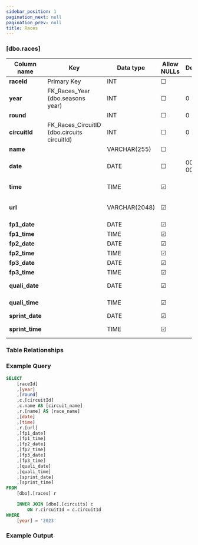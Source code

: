 ```yaml
---
sidebar_position: 1
pagination_next: null
pagination_prev: null
title: Races
---
```


### [dbo.races]
| Column name | Key | Data type | Allow NULLs | Default | Description |
| ------- | ------- | ------- | ------- | ------- | ------- |
| **raceId** |  Primary Key | INT | ☐ |  |  | 
| **year** | FK_Races_Year (dbo.seasons year) | INT | ☐ | 0 | Foreign key link to seasons table | 
| **round** |  | INT | ☐ | 0 | Round number | 
| **circuitId** | FK_Races_CircuitID (dbo.circuits circuitId) | INT | ☐ | 0 |  | 
| **name** |  | VARCHAR(255) | ☐ |  | Race name | 
| **date** |  | DATE | ☐ | 0000-00-00 | Race date e.g. "1950-05-13" | 
| **time** |  | TIME | ☑ |  | Race start time e.g."13:00:00" | 
| **url** |  | VARCHAR(2048) | ☑ |  | Race Wikipedia page | 
| **fp1_date** |  | DATE | ☑ |  | FP1 date | 
| **fp1_time** |  | TIME | ☑ |  | FP1 start time | 
| **fp2_date** |  | DATE | ☑ |  | FP2 date | 
| **fp2_time** |  | TIME | ☑ |  | FP2 start time | 
| **fp3_date** |  | DATE | ☑ |  | FP3 date | 
| **fp3_time** |  | TIME | ☑ |  | FP3 start time | 
| **quali_date** |  | DATE | ☑ |  | Qualifying date | 
| **quali_time** |  | TIME | ☑ |  | Qualifying start time | 
| **sprint_date** |  | DATE | ☑ |  | Sprint date | 
| **sprint_time** |  | TIME | ☑ |  | Sprint start time | 

### Table Relationships


### Example Query

```sql
SELECT 
	[raceId]
	,[year]
	,[round]
	,c.[circuitId]
	,c.name AS [circuit_name]
	,r.[name] AS [race_name]
	,[date]
	,[time]
	,r.[url]
	,[fp1_date]
	,[fp1_time]
	,[fp2_date]
	,[fp2_time]
	,[fp3_date]
	,[fp3_time]
	,[quali_date]
	,[quali_time]
	,[sprint_date]
	,[sprint_time]
FROM 
	[dbo].[races] r

	INNER JOIN [dbo].[circuits] c 
		ON r.circuitId = c.circuitId
WHERE 
	[year] = '2023'
```

### Example Output